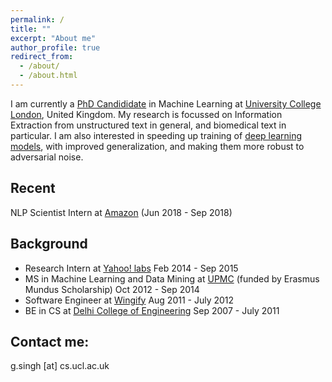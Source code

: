 ```yaml
---
permalink: /
title: ""
excerpt: "About me"
author_profile: true
redirect_from: 
  - /about/
  - /about.html
---
```


I am currently a <a href="http://www.cs.ucl.ac.uk/people/G.Singh.html/">PhD Candididate</a> in Machine Learning at <a href="https://www.ucl.ac.uk/">University College London</a>, United Kingdom. My research is focussed on Information Extraction from unstructured text in general, and biomedical text in particular. I am also interested in speeding up training of <a href ="https://arxiv.org/abs/1807.11414">deep learning models</a>, with improved generalization, and making them more robust to adversarial noise. 

Recent
------
NLP Scientist Intern at <a href ="https://www.amazon.com"> Amazon</a> (Jun 2018 - Sep 2018)

Background
------
* Research Intern at <a href ="https://research.yahoo.com/">Yahoo! labs</a> Feb 2014 - Sep 2015 
* MS in Machine Learning and Data Mining at <a href = "http://www.upmc.fr/en/">UPMC</a> (funded by Erasmus Mundus Scholarship) Oct 2012 - Sep 2014
* Software Engineer at <a href="http://wingify.com/">Wingify</a> Aug 2011 - July 2012
* BE in CS at <a href="http://dtu.ac.in/">Delhi College of Engineering</a> Sep 2007 - July 2011 



Contact me:
------
g.singh [at] cs.ucl.ac.uk
